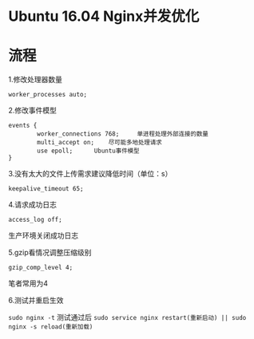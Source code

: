 # Ubuntu 16.04 Nginx并发优化

# 流程

1.修改处理器数量

`worker_processes auto;`

2.修改事件模型

```
events {
        worker_connections 768;     单进程处理外部连接的数量
        multi_accept on;    尽可能多地处理请求
        use epoll;      Ubuntu事件模型
}
```

3.没有太大的文件上传需求建议降低时间（单位：s）

`keepalive_timeout 65;`

4.请求成功日志

`access_log off;`

生产环境关闭成功日志

5.gzip看情况调整压缩级别

`gzip_comp_level 4;`

笔者常用为4

6.测试并重启生效

`sudo nginx -t` 测试通过后 `sudo service nginx restart(重新启动) || sudo nginx -s reload(重新加载)`

